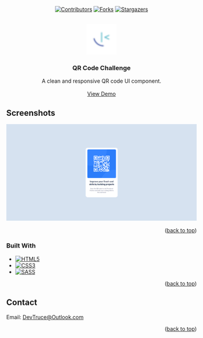 <a id="readme-top"></a>

<div align="center">

[![Contributors][contributors-icon]][contributors-link]
[![Forks][forks-icon]][forks-link]
[![Stargazers][stars-icon]][stars-link]

</div>

<!-- PROJECT LOGO -->
<br />
<div align="center">
  <a href="https://github.com/DevTruce/qr-code">
    <img src="src/imgs/favicon-32x32.png" alt="Logo" width="80" height="80">
  </a>

<h3 align="center">QR Code Challenge</h3>

  <p align="center">
    A clean and responsive QR code UI component.
    <br />
    <br />
    <a href="https://devtruce.github.io/qr-code/" target="_blank">View Demo</a>
  </p>
</div>

<!-- ABOUT THE PROJECT -->

## Screenshots

[![Product Name Screen Shot][product-screenshot]](product-link)

<p align="right">(<a href="#readme-top">back to top</a>)</p>

### Built With

- [![HTML5][html5-icon]][html5-link]
- [![CSS3][css3-icon]][css3-link]
- [![SASS][sass-icon]][sass-link]

<p align="right">(<a href="#readme-top">back to top</a>)</p>

<!-- CONTACT -->

## Contact

Email: [DevTruce@Outlook.com]()

<p align="right">(<a href="#readme-top">back to top</a>)</p>

<!-- #### MARKDOWN LINKS & IMAGES #### -->

<!-- ## GitHub ##-->
<!-- links -->

[contributors-link]: https://github.com/DevTruce/qr-code/graphs/contributors
[forks-link]: https://github.com/DevTruce/qr-code/network/members
[stars-link]: https://github.com/DevTruce/qr-code/stargazers

<!-- icons -->

[contributors-icon]: https://img.shields.io/github/contributors/DevTruce/qr-code.svg?style=for-the-badge
[forks-icon]: https://img.shields.io/github/forks/DevTruce/qr-code.svg?style=for-the-badge
[stars-icon]: https://img.shields.io/github/stars/DevTruce/qr-code.svg?style=for-the-badge

<!-- ## Project ## -->

[product-screenshot]: src/imgs/project-view.png
[product-link]: https://devtruce.github.io/qr-code/

<!-- ## Tech & Tools ## -->
<!-- links -->

[html5-link]: https://html-icon/
[css3-link]: https://css3-icon/
[sass-link]: https://sass-lang.com/

<!-- icons -->

[html5-icon]: https://img.shields.io/badge/HTML5-orange?style=for-the-badge&logo=html5&logoColor=white
[css3-icon]: https://img.shields.io/badge/CSS3-blue?style=for-the-badge&logo=CSS3&logoColor=white
[sass-icon]: https://img.shields.io/badge/SASS-AA77FF?style=for-the-badge&logo=SASS&logoColor=white
